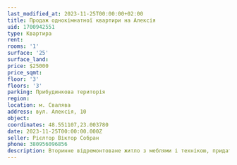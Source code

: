 ```yaml
---
last_modified_at: 2023-11-25T00:00:00+02:00
title: Продаж однокімнатної квартири на Алексія
uid: 1700942551
type: Квартира
rent:
rooms: '1'
surface: '25'
surface_land:
price: $25000
price_sqmt:
floor: '3'
floors: '3'
parking: Прибудинкова територія
region:
location: м. Свалява
address: вул. Алексія, 10
object:
coordinates: 48.551107,23.003780
date: 2023-11-25T00:00:00.000Z
seller: Рієлтор Віктор Собран
phone: 380956096856
description: Вторинне відремонтоване житло з меблями і технікою, придатне для проживання
---
```

